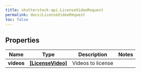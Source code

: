 ```yaml
---
title: shutterstock-api.LicenseVideoRequest
permalink: docs/LicenseVideoRequest
toc: false
---
```




## Properties

Name | Type | Description | Notes
------------ | ------------- | ------------- | -------------
**videos** | [**[LicenseVideo]**](LicenseVideo) | Videos to license | 


